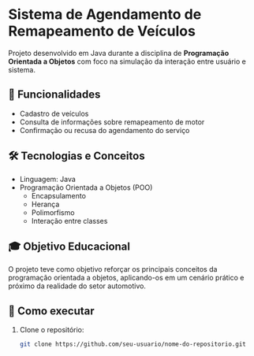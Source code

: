 # Sistema de Agendamento de Remapeamento de Veículos 

Projeto desenvolvido em Java durante a disciplina de **Programação Orientada a Objetos** com foco na simulação da interação entre usuário e sistema.

## 🧩 Funcionalidades

- Cadastro de veículos
- Consulta de informações sobre remapeamento de motor
- Confirmação ou recusa do agendamento do serviço

## 🛠️ Tecnologias e Conceitos

- Linguagem: Java
- Programação Orientada a Objetos (POO)
  - Encapsulamento
  - Herança
  - Polimorfismo
  - Interação entre classes

## 🎓 Objetivo Educacional

O projeto teve como objetivo reforçar os principais conceitos da programação orientada a objetos, aplicando-os em um cenário prático e próximo da realidade do setor automotivo.

## 🚀 Como executar

1. Clone o repositório:
   ```bash
   git clone https://github.com/seu-usuario/nome-do-repositorio.git
